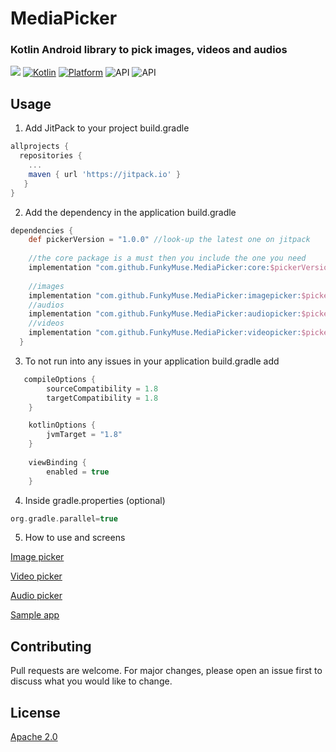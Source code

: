 



# MediaPicker
### Kotlin Android library to pick images, videos and audios 

[![](https://jitpack.io/v/FunkyMuse/MediaPicker.svg)](https://jitpack.io/#FunkyMuse/MediaPicker) [![Kotlin](https://img.shields.io/badge/Kotlin-1.3.72-blue.svg)](https://kotlinlang.org) [![Platform](https://img.shields.io/badge/Platform-Android-green.svg)](https://developer.android.com/guide/) 
![API](https://img.shields.io/badge/Min%20API-21-green)
![API](https://img.shields.io/badge/Compiled%20API-30-green)

## Usage
1. Add JitPack to your project build.gradle

```gradle
allprojects {
  repositories {
    ...
    maven { url 'https://jitpack.io' }
   }
}
```

2. Add the dependency in the application build.gradle

```gradle
dependencies {
    def pickerVersion = "1.0.0" //look-up the latest one on jitpack
    
    //the core package is a must then you include the one you need
    implementation "com.github.FunkyMuse.MediaPicker:core:$pickerVersion"
    
    //images
    implementation "com.github.FunkyMuse.MediaPicker:imagepicker:$pickerVersion"
    //audios
    implementation "com.github.FunkyMuse.MediaPicker:audiopicker:$pickerVersion"
    //videos
    implementation "com.github.FunkyMuse.MediaPicker:videopicker:$pickerVersion"
  }
```

3. To not run into any issues in your application build.gradle add

```gradle
   compileOptions {
        sourceCompatibility = 1.8
        targetCompatibility = 1.8
    }

    kotlinOptions {
        jvmTarget = "1.8"
    }
    
    viewBinding {
        enabled = true
    }
```

4. Inside gradle.properties (optional)

```gradle
org.gradle.parallel=true
```

5. How to use and screens

[Image picker](https://github.com/FunkyMuse/MediaPicker/tree/master/imagepicker)

[Video picker](https://github.com/FunkyMuse/MediaPicker/tree/master/videopicker)

[Audio picker](https://github.com/FunkyMuse/MediaPicker/tree/master/audiopicker)

[Sample app](https://github.com/FunkyMuse/MediaPicker/blob/master/app/src/main/java/com/crazylegend/mediapicker/MainActivity.kt)

## Contributing
Pull requests are welcome. For major changes, please open an issue first to discuss what you would like to change.

## License
[Apache 2.0](https://www.apache.org/licenses/LICENSE-2.0)
